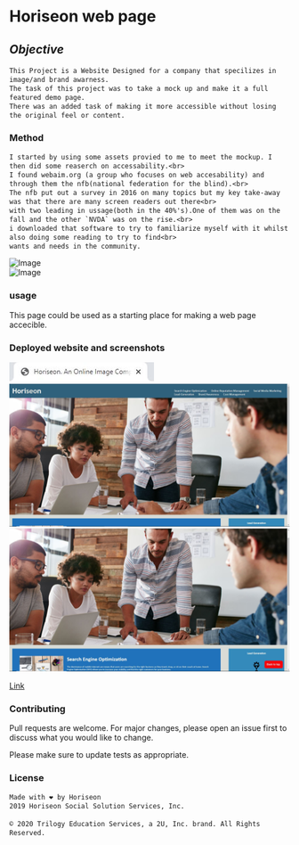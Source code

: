 # Horiseon web page

## *Objective* 

    This Project is a Website Designed for a company that specilizes in image/and brand awarness.
    The task of this project was to take a mock up and make it a full featured demo page.
    There was an added task of making it more accessible without losing the original feel or content.

### Method

    I started by using some assets provied to me to meet the mockup. I then did some reaserch on accessability.<br>
    I found webaim.org (a group who focuses on web accesability) and through them the nfb(national federation for the blind).<br>
    The nfb put out a survey in 2016 on many topics but my key take-away was that there are many screen readers out there<br>
    with two leading in ussage(both in the 40%'s).One of them was on the fall and the other `NVDA` was on the rise.<br>
    i downloaded that software to try to familiarize myself with it whilst also doing some reading to try to find<br>
    wants and needs in the community.



   ![Image](https://img.shields.io/badge/languages-html%20%7C%20css%20%7C%20javascript-blue)<br>
   ![Image](https://img.shields.io/website?down_color=red&down_message=Down&style=plastic&up_color=Lightgreen&up_message=Up&url=https%3A%2F%2Frickycohen88.github.io%2FCodeRefractor%2F)


### usage 
This page could be used as a starting place for making a web page accecible.

### Deployed website and screenshots
![Image](images/title.JPG "website title")
![Image](images/Screen1.JPG "Screenshot 1")
![Image](images/screen2.JPG "Screenshot 2")

[Link](https://rickycohen88.github.io/CodeRefractor/)

### Contributing
Pull requests are welcome. For major changes, please open an issue first to discuss what you would like to change.

Please make sure to update tests as appropriate.


### License

    Made with ❤️️ by Horiseon
    2019 Horiseon Social Solution Services, Inc.
    
    © 2020 Trilogy Education Services, a 2U, Inc. brand. All Rights Reserved.


   